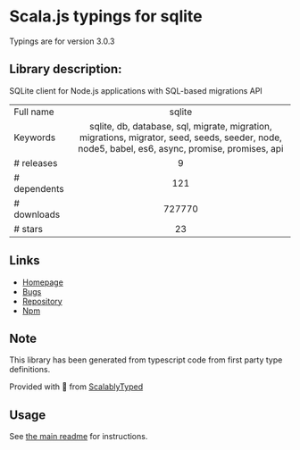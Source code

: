 
# Scala.js typings for sqlite

Typings are for version 3.0.3

## Library description:
SQLite client for Node.js applications with SQL-based migrations API

|                    |                 |
| ------------------ | :-------------: |
| Full name          | sqlite |
| Keywords           | sqlite, db, database, sql, migrate, migration, migrations, migrator, seed, seeds, seeder, node, node5, babel, es6, async, promise, promises, api |
| # releases         | 9 |
| # dependents       | 121 |
| # downloads        | 727770 |
| # stars            | 23 |

## Links
- [Homepage](https://github.com/kriasoft/node-sqlite#readme)
- [Bugs](https://github.com/kriasoft/node-sqlite/issues)
- [Repository](https://github.com/kriasoft/node-sqlite)
- [Npm](https://www.npmjs.com/package/sqlite)
    


## Note
This library has been generated from typescript code from first party type definitions.

Provided with :purple_heart: from [ScalablyTyped](https://github.com/oyvindberg/ScalablyTyped)

## Usage
See [the main readme](../../readme.md) for instructions.


